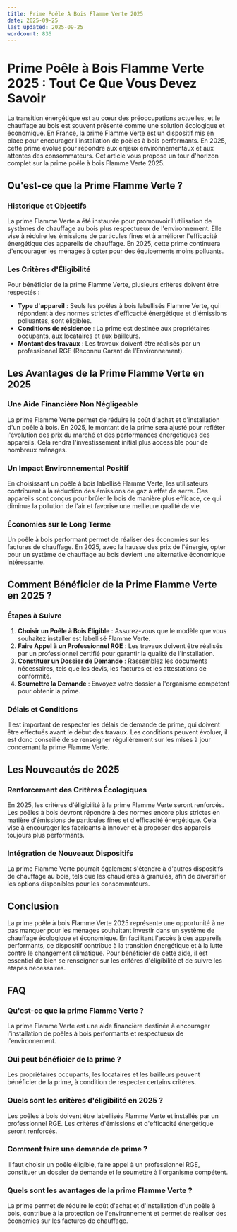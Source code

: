 ```yaml
---
title: Prime Poêle À Bois Flamme Verte 2025
date: 2025-09-25
last_updated: 2025-09-25
wordcount: 836
---
```


# Prime Poêle à Bois Flamme Verte 2025 : Tout Ce Que Vous Devez Savoir

La transition énergétique est au cœur des préoccupations actuelles, et le chauffage au bois est souvent présenté comme une solution écologique et économique. En France, la prime Flamme Verte est un dispositif mis en place pour encourager l'installation de poêles à bois performants. En 2025, cette prime évolue pour répondre aux enjeux environnementaux et aux attentes des consommateurs. Cet article vous propose un tour d'horizon complet sur la prime poêle à bois Flamme Verte 2025.

## Qu'est-ce que la Prime Flamme Verte ?

### Historique et Objectifs

La prime Flamme Verte a été instaurée pour promouvoir l'utilisation de systèmes de chauffage au bois plus respectueux de l'environnement. Elle vise à réduire les émissions de particules fines et à améliorer l'efficacité énergétique des appareils de chauffage. En 2025, cette prime continuera d'encourager les ménages à opter pour des équipements moins polluants.

### Les Critères d'Éligibilité

Pour bénéficier de la prime Flamme Verte, plusieurs critères doivent être respectés :

- **Type d'appareil** : Seuls les poêles à bois labellisés Flamme Verte, qui répondent à des normes strictes d'efficacité énergétique et d'émissions polluantes, sont éligibles.
- **Conditions de résidence** : La prime est destinée aux propriétaires occupants, aux locataires et aux bailleurs.
- **Montant des travaux** : Les travaux doivent être réalisés par un professionnel RGE (Reconnu Garant de l’Environnement).

## Les Avantages de la Prime Flamme Verte en 2025

### Une Aide Financière Non Négligeable

La prime Flamme Verte permet de réduire le coût d'achat et d'installation d'un poêle à bois. En 2025, le montant de la prime sera ajusté pour refléter l'évolution des prix du marché et des performances énergétiques des appareils. Cela rendra l'investissement initial plus accessible pour de nombreux ménages.

### Un Impact Environnemental Positif

En choisissant un poêle à bois labellisé Flamme Verte, les utilisateurs contribuent à la réduction des émissions de gaz à effet de serre. Ces appareils sont conçus pour brûler le bois de manière plus efficace, ce qui diminue la pollution de l'air et favorise une meilleure qualité de vie.

### Économies sur le Long Terme

Un poêle à bois performant permet de réaliser des économies sur les factures de chauffage. En 2025, avec la hausse des prix de l'énergie, opter pour un système de chauffage au bois devient une alternative économique intéressante.

## Comment Bénéficier de la Prime Flamme Verte en 2025 ?

### Étapes à Suivre

1. **Choisir un Poêle à Bois Éligible** : Assurez-vous que le modèle que vous souhaitez installer est labellisé Flamme Verte.
2. **Faire Appel à un Professionnel RGE** : Les travaux doivent être réalisés par un professionnel certifié pour garantir la qualité de l'installation.
3. **Constituer un Dossier de Demande** : Rassemblez les documents nécessaires, tels que les devis, les factures et les attestations de conformité.
4. **Soumettre la Demande** : Envoyez votre dossier à l'organisme compétent pour obtenir la prime.

### Délais et Conditions

Il est important de respecter les délais de demande de prime, qui doivent être effectués avant le début des travaux. Les conditions peuvent évoluer, il est donc conseillé de se renseigner régulièrement sur les mises à jour concernant la prime Flamme Verte.

## Les Nouveautés de 2025

### Renforcement des Critères Écologiques

En 2025, les critères d'éligibilité à la prime Flamme Verte seront renforcés. Les poêles à bois devront répondre à des normes encore plus strictes en matière d'émissions de particules fines et d'efficacité énergétique. Cela vise à encourager les fabricants à innover et à proposer des appareils toujours plus performants.

### Intégration de Nouveaux Dispositifs

La prime Flamme Verte pourrait également s'étendre à d'autres dispositifs de chauffage au bois, tels que les chaudières à granulés, afin de diversifier les options disponibles pour les consommateurs.

## Conclusion

La prime poêle à bois Flamme Verte 2025 représente une opportunité à ne pas manquer pour les ménages souhaitant investir dans un système de chauffage écologique et économique. En facilitant l'accès à des appareils performants, ce dispositif contribue à la transition énergétique et à la lutte contre le changement climatique. Pour bénéficier de cette aide, il est essentiel de bien se renseigner sur les critères d'éligibilité et de suivre les étapes nécessaires.

## FAQ

### Qu'est-ce que la prime Flamme Verte ?

La prime Flamme Verte est une aide financière destinée à encourager l'installation de poêles à bois performants et respectueux de l'environnement.

### Qui peut bénéficier de la prime ?

Les propriétaires occupants, les locataires et les bailleurs peuvent bénéficier de la prime, à condition de respecter certains critères.

### Quels sont les critères d'éligibilité en 2025 ?

Les poêles à bois doivent être labellisés Flamme Verte et installés par un professionnel RGE. Les critères d'émissions et d'efficacité énergétique seront renforcés.

### Comment faire une demande de prime ?

Il faut choisir un poêle éligible, faire appel à un professionnel RGE, constituer un dossier de demande et le soumettre à l'organisme compétent.

### Quels sont les avantages de la prime Flamme Verte ?

La prime permet de réduire le coût d'achat et d'installation d'un poêle à bois, contribue à la protection de l'environnement et permet de réaliser des économies sur les factures de chauffage.